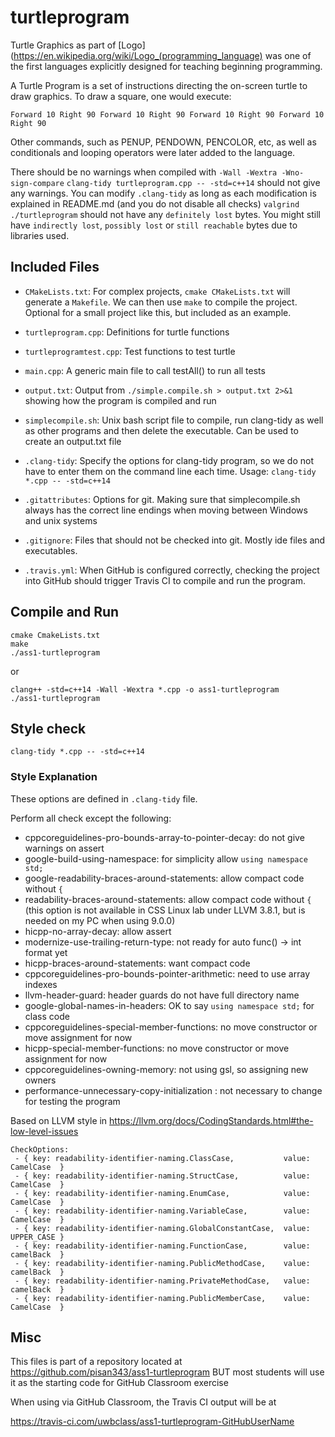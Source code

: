 # turtleprogram

Turtle Graphics as part of [Logo](https://en.wikipedia.org/wiki/Logo_(programming_language) 
was one of the first languages explicitly designed for teaching beginning programming.

A Turtle Program is a set of instructions directing the on-screen turtle to draw graphics. 
To draw a square, one would execute:
```
Forward 10 Right 90 Forward 10 Right 90 Forward 10 Right 90 Forward 10 Right 90
```

Other commands, such as PENUP, PENDOWN, PENCOLOR, etc, 
as well as conditionals and looping operators were later added to the language.

There should be no warnings when compiled with `-Wall -Wextra -Wno-sign-compare`
`clang-tidy turtleprogram.cpp -- -std=c++14` should not give any warnings. 
You can modify `.clang-tidy` as long as each modification is explained in README.md
(and you do not disable all checks)
`valgrind ./turtleprogram` should not have any `definitely lost` bytes. You might
still have `indirectly lost`, `possibly lost` or `still reachable` bytes due
to libraries used.
 

## Included Files

- `CMakeLists.txt`: For complex projects, `cmake CMakeLists.txt` will
  generate a `Makefile`. We can then use `make` to compile the
  project. Optional for a small project like this, but included as an
  example.

- `turtleprogram.cpp`: Definitions for turtle functions

- `turtleprogramtest.cpp`: Test functions to test turtle

- `main.cpp`: A generic main file to call testAll() to run all tests

- `output.txt`: Output from `./simple.compile.sh > output.txt 2>&1`
showing how the program is compiled and run

- `simplecompile.sh`: Unix bash script file to compile, run clang-tidy
  as well as other programs and then delete the executable. Can be
  used to create an output.txt file

- `.clang-tidy`: Specify the options for clang-tidy program, so we do
  not have to enter them on the command line each time.
  Usage: `clang-tidy *.cpp -- -std=c++14`

- `.gitattributes`: Options for git. Making sure that simplecompile.sh
  always has the correct line endings when moving between Windows and
  unix systems

- `.gitignore`: Files that should not be checked into git. Mostly ide
  files and executables.

- `.travis.yml`: When GitHub is configured correctly, checking the
  project into GitHub should trigger Travis CI to compile and run the
  program.

## Compile and Run

```
cmake CmakeLists.txt
make
./ass1-turtleprogram
```

or

```
clang++ -std=c++14 -Wall -Wextra *.cpp -o ass1-turtleprogram
./ass1-turtleprogram
```

## Style check

```
clang-tidy *.cpp -- -std=c++14
```

### Style Explanation
These options are defined in `.clang-tidy` file.

Perform all check except the following:

- cppcoreguidelines-pro-bounds-array-to-pointer-decay: do not give warnings on assert
- google-build-using-namespace: for simplicity allow `using namespace std;`
- google-readability-braces-around-statements: allow compact code without `{`
- readability-braces-around-statements: allow compact code without `{` (this option
is not available in CSS Linux lab under LLVM 3.8.1, but is needed on my PC when using
9.0.0)
- hicpp-no-array-decay: allow assert
- modernize-use-trailing-return-type: not ready for auto func() -> int format yet
- hicpp-braces-around-statements: want compact code
- cppcoreguidelines-pro-bounds-pointer-arithmetic: need to use array indexes
- llvm-header-guard: header guards do not have full directory name
- google-global-names-in-headers: OK to say `using namespace std;` for class code
- cppcoreguidelines-special-member-functions: no move constructor or move assignment for now
- hicpp-special-member-functions: no move constructor or move assignment for now
- cppcoreguidelines-owning-memory: not using gsl, so assigning new owners
- performance-unnecessary-copy-initialization : not necessary to change for testing the program



Based on LLVM style in https://llvm.org/docs/CodingStandards.html#the-low-level-issues

```
CheckOptions:
 - { key: readability-identifier-naming.ClassCase,           value: CamelCase  }
 - { key: readability-identifier-naming.StructCase,          value: CamelCase  }
 - { key: readability-identifier-naming.EnumCase,            value: CamelCase  }
 - { key: readability-identifier-naming.VariableCase,        value: CamelCase  }
 - { key: readability-identifier-naming.GlobalConstantCase,  value: UPPER_CASE }
 - { key: readability-identifier-naming.FunctionCase,        value: camelBack  }
 - { key: readability-identifier-naming.PublicMethodCase,    value: camelBack  }
 - { key: readability-identifier-naming.PrivateMethodCase,   value: camelBack  }
 - { key: readability-identifier-naming.PublicMemberCase,    value: CamelCase  } 
```

## Misc

This files is part of a repository located at
https://github.com/pisan343/ass1-turtleprogram BUT most students will use it as
the starting code for GitHub Classroom exercise

When using via GitHub Classroom, the Travis CI output will be at

https://travis-ci.com/uwbclass/ass1-turtleprogram-GitHubUserName
